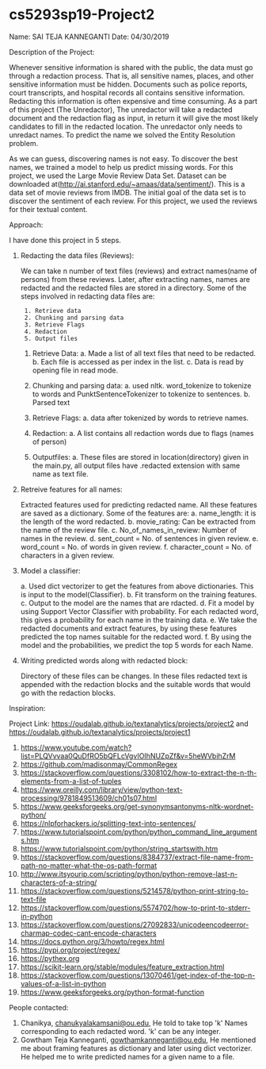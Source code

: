# cs5293sp19-Project2

Name: SAI TEJA KANNEGANTI
Date: 04/30/2019


Description of the Project:

Whenever sensitive information is shared with the public, the data must go through a redaction process. That is, all sensitive names, places, and other sensitive information must be hidden. 
Documents such as police reports, court transcripts, and hospital records all contains sensitive information. Redacting this information is often expensive and time consuming.
As a part of this project (The Unredactor), The unredactor will take a redacted document and the redaction flag as input, in return it will give the most likely candidates to fill in the redacted location. 
The unredactor only needs to unredact names. To predict the name we solved the Entity Resolution problem.

As we can guess, discovering names is not easy. To discover the best names, we trained a model to help us predict missing words. 
For this project, we used the Large Movie Review Data Set. Dataset can be downloaded at(http://ai.stanford.edu/~amaas/data/sentiment/). This is a data set of movie reviews from IMDB. 
The initial goal of the data set is to discover the sentiment of each review. For this project, we used the reviews for their textual content.


Approach:

I have done this project in 5 steps. 

1. Redacting the data files (Reviews):
	
	We can take n number of text files (reviews) and extract names(name of persons) from these reviews. Later, after extracting names, names are redacted and the redacted files are stored in a directory. 
	Some of the steps involved in redacting data files are:
		
		1. Retrieve data
		2. Chunking and parsing data
		3. Retrieve Flags
		4. Redaction
		5. Output files
		
	1. Retrieve Data:
		a. Made a list of all text files that need to be redacted.
		b. Each file is accessed as per index in the list.
		c. Data is read by opening file in read mode.

	2. Chunking and parsing data:
		a. used nltk. word_tokenize to tokenize to words and PunktSentenceTokenizer to tokenize to sentences.
		b. Parsed text

	3. Retrieve Flags:
		a. data after tokenized by words to retrieve names.

	4. Redaction:
		a. A list contains all redaction words due to flags (names of person)

	5. Outputfiles:
		a. These files are stored in location(directory) given in the main.py, all output files have .redacted extension with same name as text file.
	   
 2. Retreive features for all names:
 
	Extracted features used for predicting redacted name. All these features are saved as a dictionary. Some of the features are:
		a. name_length: it is the length of the word redacted.
		b. movie_rating: Can be extracted from the name of the review file.
		c. No_of_names_in_review: Number of names in the review.
		d. sent_count = No. of sentences in given review.
		e. word_count = No. of words in given review.
		f. character_count = No. of characters in a given review.
		
3. Model a classifier:

	a. Used dict vectorizer to get the features from above dictionaries. This is input to the model(Classifier).
	b. Fit transform on the training features.
	c. Output to the model are the names that are rdacted.
	d. Fit a model by using Support Vector Classifier with probability. For each redacted word, this gives a probability for each name in the training data. 
	e. We take the redacted documents and extract features, by using these features predicted the top names suitable for the redacted word.
	f. By using the model and the probabilities, we predict the top 5 words for each Name. 
 
 4. Writing predicted words along with redacted block:

	Directory of these files can be changes. In these files redacted text is appended with the redaction blocks and the suitable words that would go with the redaction blocks.
 
Inspiration:

Project Link: https://oudalab.github.io/textanalytics/projects/project2 and https://oudalab.github.io/textanalytics/projects/project1

1. https://www.youtube.com/watch?list=PLQVvvaa0QuDfRO5bQFLcVgvIOIhNUZpZf&v=5heWVbihZrM
2. https://github.com/madisonmay/CommonRegex
3. https://stackoverflow.com/questions/3308102/how-to-extract-the-n-th-elements-from-a-list-of-tuples
4. https://www.oreilly.com/library/view/python-text-processing/9781849513609/ch01s07.html
5. https://www.geeksforgeeks.org/get-synonymsantonyms-nltk-wordnet-python/
6. https://nlpforhackers.io/splitting-text-into-sentences/
7. https://www.tutorialspoint.com/python/python_command_line_arguments.htm
8. https://www.tutorialspoint.com/python/string_startswith.htm
9. https://stackoverflow.com/questions/8384737/extract-file-name-from-path-no-matter-what-the-os-path-format
10. http://www.itsyourip.com/scripting/python/python-remove-last-n-characters-of-a-string/
11. https://stackoverflow.com/questions/5214578/python-print-string-to-text-file
12. https://stackoverflow.com/questions/5574702/how-to-print-to-stderr-in-python
13. https://stackoverflow.com/questions/27092833/unicodeencodeerror-charmap-codec-cant-encode-characters
14. https://docs.python.org/3/howto/regex.html
15. https://pypi.org/project/regex/
16. https://pythex.org
17. https://scikit-learn.org/stable/modules/feature_extraction.html
18. https://stackoverflow.com/questions/13070461/get-index-of-the-top-n-values-of-a-list-in-python
19. https://www.geeksforgeeks.org/python-format-function

People contacted:

1. Chanikya, chanukyalakamsani@ou.edu, He told to take top 'k' Names corresponding to each redacted word. 'k' can be any integer.  
2. Gowtham Teja Kanneganti, gowthamkanneganti@ou.edu, He mentioned me about framing features as dictionary and later using dict vectorizer. He helped me to write predicted names for a given name to a file.
